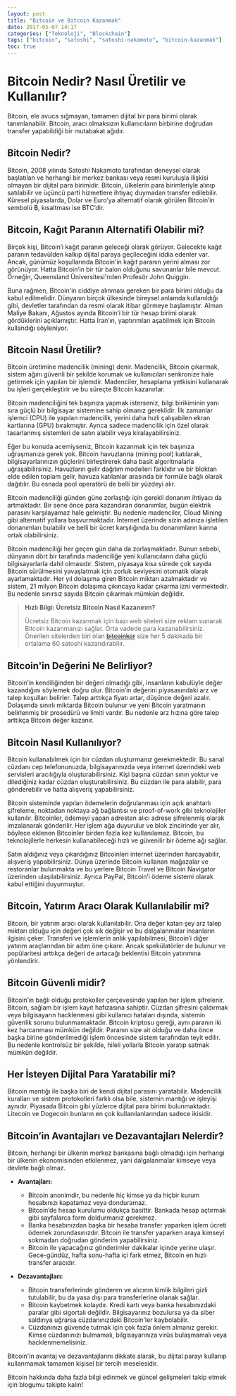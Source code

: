 ```yaml
---
layout: post
title: "Bitcoin ve Bitcoin Kazanmak"
date: 2017-05-07 14:17
categories: ["Teknoloji", "Blockchain"]
tags: ["bitcoin", "satoshi", "satoshi-nakamoto", "bitcoin-kazanmak"]
toc: true
---
```


# Bitcoin Nedir? Nasıl Üretilir ve Kullanılır?
Bitcoin, ele avuca sığmayan, tamamen dijital bir para birimi olarak tanımlanabilir. Bitcoin, aracı olmaksızın kullanıcıların birbirine doğrudan transfer yapabildiği bir mutabakat ağıdır.

## Bitcoin Nedir?
Bitcoin, 2008 yılında Satoshi Nakamoto tarafından deneysel olarak başlatılan ve herhangi bir merkez bankası veya resmi kuruluşla ilişkisi olmayan bir dijital para birimidir. Bitcoin, ülkelerin para birimleriyle alınıp satılabilir ve üçüncü parti hizmetlere ihtiyaç duymadan transfer edilebilir. Küresel piyasalarda, Dolar ve Euro’ya alternatif olarak görülen Bitcoin’in sembolü ฿, kısaltması ise BTC’dir.

## Bitcoin, Kağıt Paranın Alternatifi Olabilir mi?
Birçok kişi, Bitcoin’i kağıt paranın geleceği olarak görüyor. Gelecekte kağıt paranın tedavülden kalkıp dijital paraya geçileceğini iddia edenler var. Ancak, günümüz koşullarında Bitcoin'in kağıt paranın yerini alması zor görünüyor. Hatta Bitcoin’in bir tür balon olduğunu savunanlar bile mevcut. Örneğin, Queensland Üniversitesi'nden Profesör John Quiggin.

Buna rağmen, Bitcoin'in ciddiye alınması gereken bir para birimi olduğu da kabul edilmelidir. Dünyanın birçok ülkesinde bireysel anlamda kullanıldığı gibi, devletler tarafından da resmi olarak itibar görmeye başlamıştır. Alman Maliye Bakanı, Ağustos ayında Bitcoin’i bir tür hesap birimi olarak gördüklerini açıklamıştır. Hatta İran’ın, yaptırımları aşabilmek için Bitcoin kullandığı söyleniyor.

## Bitcoin Nasıl Üretilir?
Bitcoin üretimine madencilik (mining) denir. Madencilik, Bitcoin çıkarmak, sistem ağını güvenli bir şekilde korumak ve kullanıcıları senkronize hale getirmek için yapılan bir işlemdir. Madenciler, hesaplama yetkisini kullanarak bu işleri gerçekleştirir ve bu süreçte Bitcoin kazanırlar.

Bitcoin madenciliğini tek başınıza yapmak isterseniz, bilgi birikiminin yanı sıra güçlü bir bilgisayar sistemine sahip olmanız gereklidir. İlk zamanlar işlemci (CPU) ile yapılan madencilik, yerini daha hızlı çalışabilen ekran kartlarına (GPU) bırakmıştır. Ayrıca sadece madencilik için özel olarak tasarlanmış sistemleri de satın alabilir veya kiralayabilirsiniz.

Eğer bu konuda acemiyseniz, Bitcoin kazanmak için tek başınıza uğraşmanıza gerek yok. Bitcoin havuzlarına (mining pool) katılarak, bilgisayarlarınızın güçlerini birleştirerek daha basit algoritmalarla uğraşabilirsiniz. Havuzların gelir dağıtım modelleri farklıdır ve bir bloktan elde edilen toplam gelir, havuza katılanlar arasında bir formüle bağlı olarak dağıtılır. Bu esnada pool operatörü de belli bir yüzdeyi alır.

Bitcoin madenciliği günden güne zorlaştığı için gerekli donanım ihtiyacı da artmaktadır. Bir sene önce para kazandıran donanımlar, bugün elektrik parasını karşılayamaz hale gelmiştir. Bu nedenle madenciler, Cloud Mining gibi alternatif yollara başvurmaktadır. İnternet üzerinde sizin adınıza işletilen donanımları bulabilir ve belli bir ücret karşılığında bu donanımların karına ortak olabilirsiniz.

Bitcoin madenciliği her geçen gün daha da zorlaşmaktadır. Bunun sebebi, dünyanın dört bir tarafında madenciliğe yeni kullanıcıların daha güçlü bilgisayarlarla dahil olmasıdır. Sistem, piyasaya kısa sürede çok sayıda Bitcoin sürülmesini yavaşlatmak için zorluk seviyesini otomatik olarak ayarlamaktadır. Her yıl dolaşıma giren Bitcoin miktarı azalmaktadır ve sistem, 21 milyon Bitcoin dolaşıma çıkıncaya kadar çıkarma izni vermektedir. Bu nedenle sınırsız sayıda Bitcoin çıkarmak mümkün değildir.

> **Hızlı Bilgi: Ücretsiz Bitcoin Nasıl Kazanırım?**
>
> Ücretsiz Bitcoin kazanmak için bazı web siteleri size reklam sunarak Bitcoin kazanmanızı sağlar. Orta vadede para kazanabilirsiniz. Önerilen sitelerden biri olan ~~[bitcoinker](https://bitcoinker.com/?r=15ESFDK7G8juJ2KRP5Mc9kzjLGn6SKbxw4)~~ size her 5 dakikada bir ortalama 60 satoshi kazandırabilir.

## Bitcoin'in Değerini Ne Belirliyor?
Bitcoin’in kendiliğinden bir değeri olmadığı gibi, insanların kabulüyle değer kazandığını söylemek doğru olur. Bitcoin’in değerini piyasasındaki arz ve talep koşulları belirler. Talep arttıkça fiyatı artar, düşünce değeri azalır. Dolaşımda sınırlı miktarda Bitcoin bulunur ve yeni Bitcoin yaratmanın belirlenmiş bir prosedürü ve limiti vardır. Bu nedenle arz hızına göre talep arttıkça Bitcoin değer kazanır.

## Bitcoin Nasıl Kullanılıyor?

Bitcoin kullanabilmek için bir cüzdan oluşturmanız gerekmektedir. Bu sanal cüzdanı cep telefonunuzda, bilgisayarınızda veya internet üzerindeki web servisleri aracılığıyla oluşturabilirsiniz. Kişi başına cüzdan sınırı yoktur ve dilediğiniz kadar cüzdan oluşturabilirsiniz. Bu cüzdan ile para alabilir, para gönderebilir ve hatta alışveriş yapabilirsiniz.

Bitcoin sisteminde yapılan ödemelerin doğrulanması için açık anahtarlı şifreleme, noktadan noktaya ağ bağlantısı ve proof-of-work gibi teknolojiler kullanılır. Bitcoinler, ödemeyi yapan adresten alıcı adrese şifrelenmiş olarak imzalanarak gönderilir. Her işlem ağa duyurulur ve blok zincirinde yer alır, böylece eklenen Bitcoinler birden fazla kez kullanılamaz. Bitcoin, bu teknolojilerle herkesin kullanabileceği hızlı ve güvenilir bir ödeme ağı sağlar.

Satın aldığınız veya çıkardığınız Bitcoinleri internet üzerinden harcayabilir, alışveriş yapabilirsiniz. Dünya üzerinde Bitcoin kullanan mağazalar ve restoranlar bulunmakta ve bu yerlere Bitcoin Travel ve Bitcoin Navigator üzerinden ulaşılabilirsiniz. Ayrıca PayPal, Bitcoin’i ödeme sistemi olarak kabul ettiğini duyurmuştur.

## Bitcoin, Yatırım Aracı Olarak Kullanılabilir mi?

Bitcoin, bir yatırım aracı olarak kullanılabilir. Ona değer katan şey arz talep miktarı olduğu için değeri çok sık değişir ve bu dalgalanmalar insanların ilgisini çeker. Transferi ve işlemlerin anlık yapılabilmesi, Bitcoin’i diğer yatırım araçlarından bir adım öne çıkarır. Ancak spekülatörler de bulunur ve popülaritesi arttıkça değeri de artacağı beklentisi Bitcoin yatırımına yönlendirir.

## Bitcoin Güvenli midir?

Bitcoin’ın bağlı olduğu protokoller çerçevesinde yapılan her işlem şifrelenir. Bitcoin, sağlam bir işlem kayıt hafızasına sahiptir. Cüzdan şifresini çaldırmak veya bilgisayarın hacklenmesi gibi kullanıcı hataları dışında, sistemin güvenlik sorunu bulunmamaktadır. Bitcoin kriptosu gereği, aynı paranın iki kez harcanması mümkün değildir. Paranın size ait olduğu ve daha önce başka birine gönderilmediği işlem öncesinde sistem tarafından teyit edilir. Bu nedenle kontrolsüz bir şekilde, hileli yollarla Bitcoin yaratıp satmak mümkün değildir.

## Her İsteyen Dijital Para Yaratabilir mi?

Bitcoin mantığı ile başka biri de kendi dijital parasını yaratabilir. Madencilik kuralları ve sistem protokolleri farklı olsa bile, sistemin mantığı ve işleyişi aynıdır. Piyasada Bitcoin gibi yüzlerce dijital para birimi bulunmaktadır. Litecoin ve Dogecoin bunların en çok kullanılanlarından sadece ikisidir.

## Bitcoin’in Avantajları ve Dezavantajları Nelerdir?

Bitcoin, herhangi bir ülkenin merkez bankasına bağlı olmadığı için herhangi bir ülkenin ekonomisinden etkilenmez, yani dalgalanmalar kimseye veya devlete bağlı olmaz.

- **Avantajları:**
  - Bitcoin anonimdir, bu nedenle hiç kimse ya da hiçbir kurum hesabınızı kapatamaz veya donduramaz.
  - Bitcoin’de hesap kurulumu oldukça basittir. Bankada hesap açtırmak gibi sayfalarca form doldurmanız gerekmez.
  - Banka hesabınızdan başka bir hesaba transfer yaparken işlem ücreti ödemek zorundasınızdır. Bitcoin ile transfer yaparken araya kimseyi sokmadan doğrudan gönderim yapabilirsiniz.
  - Bitcoin ile yapacağınız gönderimler dakikalar içinde yerine ulaşır. Gece-gündüz, hafta sonu-hafta içi fark etmez, Bitcoin en hızlı transfer aracıdır.

- **Dezavantajları:**
  - Bitcoin transferlerinde gönderen ve alıcının kimlik bilgileri gizli tutulabilir, bu da yasa dışı para transferlerine olanak sağlar.
  - Bitcoin kaybetmek kolaydır. Kredi kartı veya banka hesabınızdaki paralar gibi sigortalı değildir. Bilgisayarınız bozulursa ya da siber saldırıya uğrarsa cüzdanınızdaki Bitcoin'ler kaybolabilir.
  - Cüzdanınızı güvende tutmak için çok fazla önlem almanız gerekir. Kimse cüzdanınızı bulmamalı, bilgisayarınıza virüs bulaşmamalı veya hacklenmemelisiniz.

Bitcoin'in avantaj ve dezavantajlarını dikkate alarak, bu dijital parayı kullanıp kullanmamak tamamen kişisel bir tercih meselesidir.

Bitcoin hakkında daha fazla bilgi edinmek ve güncel gelişmeleri takip etmek için blogumu takipte kalın!